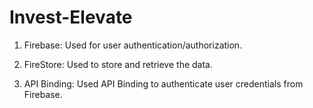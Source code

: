 # Invest-Elevate

1. Firebase: Used for user authentication/authorization.

2. FireStore: Used to store and retrieve the data.

3. API Binding: Used API Binding to authenticate user credentials from Firebase.
